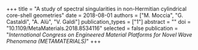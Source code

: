 +++
title = "A study of spectral singularities in non-Hermitian cylindrical core-shell geometries"
date = 2018-08-01
authors = ["M. Moccia", "G. Castaldi", "A. Alù", "V. Galdi"]
publication_types = ["1"]
abstract = ""
doi = "10.1109/MetaMaterials.2018.8534116"
selected = false
publication = "*International Congress on Engineered Material Platforms for Novel Wave Phenomena (METAMATERIALS)*"
+++


